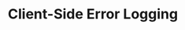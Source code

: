 ---
title: Client-Side Error Logging
authors:
- remy-bach
- rob-miller
tags:
- TAG
- layout: article
---